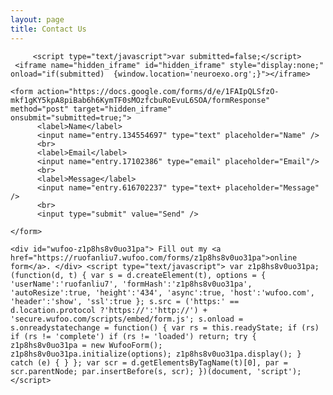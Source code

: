 ```yaml
---
layout: page
title: Contact Us
---
```


    
    
    
         <script type="text/javascript">var submitted=false;</script>
     <iframe name="hidden_iframe" id="hidden_iframe" style="display:none;" onload="if(submitted)  {window.location='neuroexo.org';}"></iframe>

    <form action="https://docs.google.com/forms/d/e/1FAIpQLSfzO-mkf1gKY5kpA8piBab6h6KymTF0sMOzfcbuRoEvuL6SOA/formResponse" method="post" target="hidden_iframe"
    onsubmit="submitted=true;">
          <label>Name</label>
          <input name="entry.134554697" type="text" placeholder="Name" />
          <br>
          <label>Email</label>
          <input name="entry.17102386" type="email" placeholder="Email"/>
          <br>
          <label>Message</label>
          <input name="entry.616702237" type="text+ placeholder="Message" />
          <br>
          <input type="submit" value="Send" />

    </form>
    
    <div id="wufoo-z1p8hs8v0uo31pa"> Fill out my <a href="https://ruofanliu7.wufoo.com/forms/z1p8hs8v0uo31pa">online form</a>. </div> <script type="text/javascript"> var z1p8hs8v0uo31pa; (function(d, t) { var s = d.createElement(t), options = { 'userName':'ruofanliu7', 'formHash':'z1p8hs8v0uo31pa', 'autoResize':true, 'height':'434', 'async':true, 'host':'wufoo.com', 'header':'show', 'ssl':true }; s.src = ('https:' == d.location.protocol ?'https://':'http://') + 'secure.wufoo.com/scripts/embed/form.js'; s.onload = s.onreadystatechange = function() { var rs = this.readyState; if (rs) if (rs != 'complete') if (rs != 'loaded') return; try { z1p8hs8v0uo31pa = new WufooForm(); z1p8hs8v0uo31pa.initialize(options); z1p8hs8v0uo31pa.display(); } catch (e) { } }; var scr = d.getElementsByTagName(t)[0], par = scr.parentNode; par.insertBefore(s, scr); })(document, 'script'); </script>
